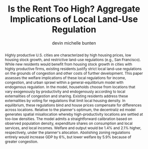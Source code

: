 ---
abstract: "Highly productive U.S. cities are characterized by high housing prices, low housing stock growth, and restrictive land-use regulations (e.g., San Francisco). While new residents would benefit from housing stock growth in cities with highly productive firms, existing residents justify strict local land-use regulations on the grounds of congestion and other costs of further development. This paper assesses the welfare implications of these local regulations for income, congestion, and urban sprawl within a general-equilibrium model with endogenous regulation. In the model, households choose from locations that vary exogenously by productivity and endogenously according to local externalities of congestion and sharing. Existing residents address these externalities by voting for regulations that limit local housing density. In equilibrium, these regulations bind and house prices compensate for differences across locations. Relative to the planner's optimum, the decentraliz ed model generates spatial misallocation whereby high-productivity locations are settled at too-low densities. The model admits a straightforward calibration based on observed population density, expenditure shares on consumption and local services, and local incomes. Welfare and output would be 1.4% and 2.1% higher, respectively, under the planner's allocation. Abolishing zoning regulations entirely would increase GDP by 6%, but lower welfare by 5.9% because of greater congestion."
author:
- devin michelle bunten
category: paper
doi: 10.17016/FEDS.2017.064
layout: publication
number: '1'
p_url: https://www.devinbunten.com/papers/zoning.pdf
published: Finance and Economics Discussion Series (FEDS)
#tags:
title: "Is the Rent Too High? Aggregate Implications of Local Land-Use Regulation"
#volume: ''
year: '2017'
---